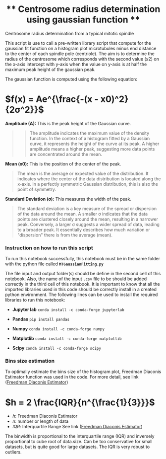 ### <h1 align="center">** Centrosome radius determination using gaussian function **</h1>
Centrosome radius determination from a typical mitotic spindle

This script is use to call a pre-written library script that compute for the gaussian fit function on a histogram plot microtubules minus end distance to the center of each spindle pole (centriole). The aim is to determine the radius of the centrosome which corresponds with the second value ($x2$) on the x-axis intercept with y-axis when the value on y-axis is at half the maximum peak height of the gaussian peak.

The gaussian function is computed using the following equation:

# $f(x) = Ae^{\frac{-(x - x0)^2}{2σ^2}}$

**Amplitude (A):**
This is the peak height of the Gaussian curve.
>> The amplitude indicates the maximum value of the density function. In the context of a histogram fitted by a Gaussian curve, it represents the height of the curve at its peak. A higher amplitude means a higher peak, suggesting more data points are concentrated around the mean.

**Mean (x0):**
This is the position of the center of the peak.
>The mean is the average or expected value of the distribution. It indicates where the center of the data distribution is located along the x-axis. In a perfectly symmetric Gaussian distribution, this is also the point of symmetry.

**Standard Deviation (σ):**
This measures the width of the peak.
>The standard deviation is a key measure of the spread or dispersion of the data around the mean. A smaller σ indicates that the data points are clustered closely around the mean, resulting in a narrower peak. Conversely, a larger σ suggests a wider spread of data, leading to a broader peak. It essentially describes how much variation or "dispersion" there is from the average (mean).

### **Instruction on how to run this script**

To run this notebook successfully, this notebook must be in the same folder with the python file called **`MTGaussianFitting.py`** 

The file input and output folder(s) should be define in the second cell of this notebook. Also, the name of the input `.csv` file to be  should be added correctly in the third cell of this notebook. It is important to know that all the imported libraries used in this code should be correctly install in a created python environment. The following lines can be used to install the required libraries to run this notebook:

* **Jupyter lab**
`conda install -c conda-forge jupyterlab`
 
* **Pandas**
`pip install pandas`

* **Numpy**
`conda install -c conda-forge numpy`

* **Matplotlib**
`conda install -c conda-forge matplotlib`

* **Scipy**
`conda install -c conda-forge scipy`

### **Bins size estimation** 
To optimally estimate the bins size of the histogram plot, Freedman Diaconis Estimator function was used in the code. For more detail, see link ([Freedman Diaconis Estimator](https://docs.scipy.org/doc/numpy-1.13.0/reference/generated/numpy.histogram.html))
# $h = 2  \frac{IQR}{n^{\frac{1}{3}}}$

* $h$: Freedman Diaconis Estimator
* $n$: number or length of data
* $IQR$: Interquartile Range See link ([Freedman Diaconis Estimator](https://docs.scipy.org/doc/numpy-1.13.0/reference/generated/numpy.histogram.html))

The binwidth is proportional to the interquartile range (IQR) and inversely proportional to cube root of data.size. 
Can be too conservative for small datasets, but is quite good for large datasets. The IQR is very robust to outliers.

